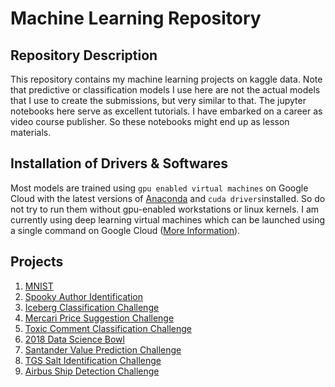 # Machine Learning Repository

## Repository Description
This repository contains my machine learning projects on kaggle data. Note that predictive or classification models I use here are not the actual models that I use to create the submissions, but very similar to that. The jupyter notebooks here serve as excellent tutorials. I have embarked on a career as video course publisher. So these notebooks might end up as lesson materials.

## Installation of Drivers & Softwares
Most models are trained using `gpu enabled virtual machines` on Google Cloud with the latest versions of [Anaconda](https://www.anaconda.com/download/) and `cuda drivers`installed. So do not try to run them without gpu-enabled workstations or linux kernels. I am currently using deep learning virtual machines which can be launched using a single command on Google Cloud ([More Information](https://cloud.google.com/deep-learning-vm/docs/tensorflow_start_instance)).

## Projects
1. [MNIST](https://github.com/itratrahman/machine_learning_projects/tree/master/mnist)
2. [Spooky Author Identification](https://github.com/itratrahman/machine_learning_projects/tree/master/spookyauthoridentification)
3. [Iceberg Classification Challenge](https://github.com/itratrahman/machine_learning_projects/tree/master/icebergclassifierchallenge)
4. [Mercari Price Suggestion Challenge](https://github.com/itratrahman/machine_learning_projects/tree/master/mercari_price_suggestion_challenge)
5. [Toxic Comment Classification Challenge](https://github.com/itratrahman/machine_learning_projects/tree/master/toxic_comment_classification)
6. [2018 Data Science Bowl](https://github.com/itratrahman/machine_learning_projects/tree/master/2018_data_science_bowl)
7. [Santander Value Prediction Challenge](https://github.com/itratrahman/machine_learning_projects/tree/master/santander_prediction_challenge)
8. [TGS Salt Identification Challenge](https://github.com/itratrahman/machine_learning_projects/tree/master/salt_identification_challenge)
9. [Airbus Ship Detection Challenge](https://github.com/itratrahman/machine_learning_projects/tree/master/airbus_ship_detection_challenge)
